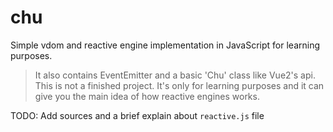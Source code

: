 # chu
Simple vdom and reactive engine implementation in JavaScript for learning purposes.

> It also contains EventEmitter and a basic 'Chu' class like Vue2's api. This is not a finished project. It's only for learning purposes and it can give you the main idea of how reactive engines works.

TODO: Add sources and a brief explain about `reactive.js` file
